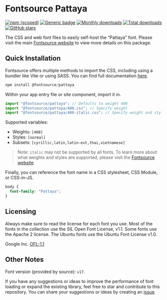 # Fontsource Pattaya

[![npm (scoped)](https://img.shields.io/npm/v/@fontsource/pattaya?color=brightgreen)](https://www.npmjs.com/package/@fontsource/pattaya) [![Generic badge](https://img.shields.io/badge/fontsource-passing-brightgreen)](https://github.com/fontsource/fontsource) [![Monthly downloads](https://badgen.net/npm/dm/@fontsource/pattaya)](https://github.com/fontsource/fontsource) [![Total downloads](https://badgen.net/npm/dt/@fontsource/pattaya)](https://github.com/fontsource/fontsource) [![GitHub stars](https://img.shields.io/github/stars/fontsource/fontsource.svg?style=social&label=Star)](https://github.com/fontsource/fontsource/stargazers)

The CSS and web font files to easily self-host the “Pattaya” font. Please visit the main [Fontsource website](https://fontsource.org/fonts/pattaya) to view more details on this package.

## Quick Installation

Fontsource offers multiple methods to import the CSS, including using a bundler like Vite or using SASS. You can find full documentation [here](https://fontsource.org/docs/getting-started/introduction).

```javascript
npm install @fontsource/pattaya
```

Within your app entry file or site component, import it in.

```javascript
import "@fontsource/pattaya"; // Defaults to weight 400
import "@fontsource/pattaya/400.css"; // Specify weight
import "@fontsource/pattaya/400-italic.css"; // Specify weight and style
```

Supported variables:
- Weights: `[400]`
- Styles: `[normal]`
- Subsets: `[cyrillic,latin,latin-ext,thai,vietnamese]`

> Note: `italic` may not be supported by all fonts. To learn more about what weights and styles are supported, please visit the [Fontsource website](https://fontsource.org/fonts/pattaya).

Finally, you can reference the font name in a CSS stylesheet, CSS Module, or CSS-in-JS.

```css
body {
  font-family: "Pattaya";
}
```

## Licensing
Always make sure to read the license for each font you use. Most of the fonts in the collection use the SIL Open Font License, v1.1. Some fonts use the Apache 2 license. The Ubuntu fonts use the Ubuntu Font License v1.0.

Google Inc.
[OFL-1.1](http://scripts.sil.org/OFL)

## Other Notes
Font version (provided by source): `v17`.

If you have any suggestions or ideas to improve the performance of font loading or expand the existing library, feel free to star and contribute to this repository. You can share your suggestions or ideas by creating an [issue](https://github.com/fontsource/fontsource/issues).